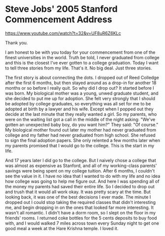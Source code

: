 Steve Jobs' 2005 Stanford Commencement Address
==============================================

https://www.youtube.com/watch?t=32&v=UF8uR6Z6KLc

Thank you.

I am honest to be with you today for your commencement from one of the finest universities in the world. Truth be told, I never graduated from college and this is the closest I've ever gotten to a college graduation. Today I want to tell three stories from my life. That's it. No big deal. Just three stories.

The first story is about connecting the dots. I dropped out of Reed Colledge after the first 6 months, but then stayed around as a drop-in for another 18 months or so before I really quit. So why did I drop out? It started before I was born. My biological mother was a young, unwed graduate student, and she decided to put me up for adoption. She felt very strongly that I should be adopted by college graduates, so everything was all set for me to be adopted at birth by a lawyer and his wife. Except when I popped out they decide at the last minute that they really wanted a girl. So my parents, who were on the waiting list got a call in the middle of the night asking: "We've gotten an unexpected baby boy, do you want him?" They said: "Of course." My biological mother found out later my mother had never graduated from college and my father had never graduated from high school. She refused to sign the final adoption papers. She only relented a few months later when my parents promised that I would go to the college. This is the start in my life.

And 17 years later I did go to the college. But I naively chose a college that was almost as expensive as Stanford, and all of my working-class parents' savings were being spent on my college tuition. After 6 months, I couldn't see the value in it. I have no idea that I wanted to do with my life and no idea how college was going to help me figure out. And here I was spending all of the money my parents had saved their entire life. So I decided to drop out and trush that it would all work okay. It was pretty scary at the time. But looking back, it was one of the best decisions I ever made. The minute I dropped out I could stop taking the required classes that didn't interesting me, and begin dropping in on the ones that looked far more interesting. It wasn't all romantic. I didn't have a dorm room, so I slept on the floor in my friends' rooms. I returned coke bottles for the 5 cents deposits to buy food with, and I would walked 7 miles across town every Sunday night to get one good meal a week at the Hare Krishna temple. I loved it.
